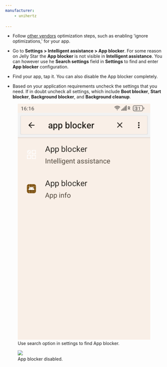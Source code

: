 ```yaml
---
manufacturer: 
    - unihertz

---
```



* Follow [other vendors](https://dontkillmyapp.com/general) optimization steps, such as enabling 'ignore optimizations,' for your app.

* Go to **Settings > Intelligent assistance > App blocker**. For some reason on Jelly Star the **App blocker** is not visible in **Intelligent assistance**. You can however use he **Search settings** field in **Settings** to find and enter **App blocker** configuration.

* Find your app, tap it. You can also disable the App blocker completely.

* Based on your application requirements uncheck the settings that you need. If in doubt uncheck all settings, which include **Boot blocker**, **Start blocker**, **Background blocker**, and **Background cleanup**.

<div class="img-block">
  <figure>
    <img src="/assets/img/uniherz/search_app_blocker.png">
    <figcaption>Use search option in settings to find App blocker.</figcaption>
  </figure>

  <figure>
    <img src="/assets/img/uniherz/app_blocker.png">
    <figcaption>App blocker disabled.</figcaption>
  </figure>

</div>

